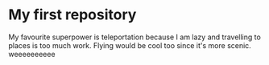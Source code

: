 # My first repository

My favourite superpower is teleportation because I am lazy and travelling to places is too much work.
Flying would be cool too since it's more scenic. weeeeeeeeee
